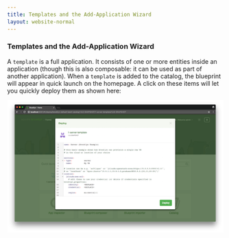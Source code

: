 ```yaml
---
title: Templates and the Add-Application Wizard
layout: website-normal
---
```


### Templates and the Add-Application Wizard

A `template` is a full application. It consists of one or more entities inside an application 
(though this is also composable: it can be used as part of another application).
When a `template` is added to the catalog, the blueprint will appear in quick launch on the homepage. A click on these
items will let you quickly deploy them as shown here:

[![MySQL in Brooklyn Catalog](mysql-in-catalog-w700.png "MySQL in Brooklyn Catalog")](mysql-in-catalog.png) 

